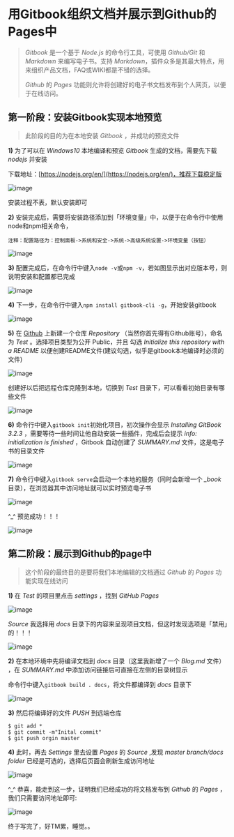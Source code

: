 # 用Gitbook组织文档并展示到Github的Pages中

> *Gitbook* 是一个基于 *Node.js* 的命令行工具，可使用 *Github/Git* 和 *Markdown* 来编写电子书。支持 *Markdown*，插件众多是其最大特点，用来组织产品文档，FAQ或WIKI都是不错的选择。
> 
> *Github* 的 *Pages* 功能则允许将创建好的电子书文档发布到个人网页，以便于在线访问。

## 第一阶段：安装Gitbook实现本地预览

> 此阶段的目的为在本地安装 *Gitbook* ，并成功的预览文件

**1)** 为了可以在 *Windows10* 本地编译和预览 *Gitbook* 生成的文档，需要先下载 *nodejs* 并安装

下载地址：[https://nodejs.org/en/](https://nodejs.org/en/)，推荐下载稳定版

![image](https://ws1.sinaimg.cn/large/007DaZrGgy1g2h9rem3g8j30qp0eq75m.jpg)

安装过程不表，默认安装即可

**2)** 安装完成后，需要将安装路径添加到「环境变量」中，以便于在命令行中使用node和npm相关命令，
```
注释：配置路径为：控制面板->系统和安全->系统->高级系统设置->环境变量（按钮）
```
![image](https://ws2.sinaimg.cn/large/007DaZrGgy1g2hazwb1wbj30kd0iz77r.jpg)

**3)** 配置完成后，在命令行中键入```node -v```或```npm -v```，若如图显示出对应版本号，则说明安装和配置都已完成

![image](https://wx3.sinaimg.cn/large/007DaZrGgy1g2haqx28qej30el040jrf.jpg)

**4)** 下一步，在命令行中键入```npm install gitbook-cli -g```，开始安装gitbook

![image](https://ws3.sinaimg.cn/large/007DaZrGgy1g2hbghc36sj30md03174n.jpg)

**5)** 在 [Github](github.com) 上新建一个仓库 *Repository* （当然你首先得有Github账号），命名为 *Test* 。选择项目类型为公开 Public，并且
勾选 *Initialize this repository with a README* 以便创建README文件(建议勾选，似乎是gitbook本地编译时必须的文件)

![image](https://wx3.sinaimg.cn/large/007DaZrGgy1g2hbrnr2dnj30np0h275r.jpg)

创建好以后把远程仓库克隆到本地，切换到 *Test* 目录下，可以看看初始目录有哪些文件

![image](https://ws1.sinaimg.cn/large/007DaZrGgy1g2hc3ixle5j30il08r0un.jpg)

**6)** 命令行中键入```gitbook init```初始化项目，初次操作会显示 *Installing GitBook 3.2.3* ，需要等待一些时间让他自动安装一些插件，完成后会提示 *info: initialization is finished* ，Gitbook 自动创建了 *SUMMARY.md* 文件，这是电子书的目录文件

![image](https://wx1.sinaimg.cn/large/007DaZrGly1g2hcn29k9cj30g80drdj4.jpg)

**7)** 命令行中键入```gitbook serve```会启动一个本地的服务（同时会新增一个 *_book* 目录），在浏览器其中访问地址就可以实时预览电子书

![image](https://ws1.sinaimg.cn/large/007DaZrGly1g2hcrurbs3j30ga094wg6.jpg)

^_^ 预览成功！！！

![image](https://wx2.sinaimg.cn/large/007DaZrGly1g2hctjqpd3j30ma0bst9d.jpg)

## 第二阶段：展示到Github的page中

> 这个阶段的最终目的是要将我们本地编辑的文档通过 *Github* 的 *Pages* 功能实现在线访问

**1)** 在 *Test* 的项目里点击 *settings* ，找到 *GitHub Pages*

![image](https://wx4.sinaimg.cn/large/007DaZrGgy1g2hdegsaubj30ui030t8u.jpg)

*Source* 我选择用 *docs* 目录下的内容来呈现项目文档，但这时发现选项是「禁用」的！！！

![image](https://wx3.sinaimg.cn/large/007DaZrGly1g2hdbiwnk4j30mv0avt9f.jpg)

**2)** 在本地环境中先将编译文档到 *docs* 目录（这里我新增了一个 *Blog.md* 文件） ，在 *SUMMARY.md* 中添加访问链接后可直接在左侧的目录树显示

命令行中键入```gitbook build . docs```，将文件都编译到 *docs* 目录下

![image](https://wx3.sinaimg.cn/large/007DaZrGgy1g2hk9q22qoj30hj0an76u.jpg)

**3)** 然后将编译好的文件 *PUSH* 到远端仓库

```
$ git add *
$ git commit -m"Inital commit"
$ git push orgin master
```

**4)** 此时，再去 *Settings* 里去设置 *Pages* 的 *Source* ,发现 *master branch/docs folder* 已经是可选的，选择后页面会刷新生成访问地址

![image](https://ws3.sinaimg.cn/large/007DaZrGgy1g2hkkwy1ouj30ls0axdgk.jpg)

^_^ 恭喜，能走到这一步，证明我们已经成功的将文档发布到 *Github* 的 *Pages* ，我们只需要访问地址即可:

![image](https://wx2.sinaimg.cn/large/007DaZrGgy1g2hkp2d9qbj31490ldwis.jpg)

终于写完了，好TM累，睡觉。。